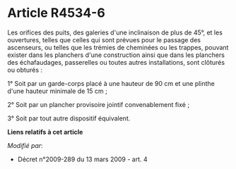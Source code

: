 # Article R4534-6

Les orifices des puits, des galeries d'une inclinaison de plus de 45°, et les ouvertures, telles que celles qui sont prévues
pour le passage des ascenseurs, ou telles que les trémies de cheminées ou les trappes, pouvant exister dans les planchers
d'une construction ainsi que dans les planchers des échafaudages, passerelles ou toutes autres installations, sont clôturés
ou obturés : 

1° Soit par un garde-corps placé à une hauteur de 90 cm et une plinthe d'une hauteur minimale de 15 cm ; 

2° Soit par un plancher provisoire jointif convenablement fixé ; 

3° Soit par tout autre dispositif équivalent.

**Liens relatifs à cet article**

_Modifié par_:

  - Décret n°2009-289 du 13 mars 2009 - art. 4
